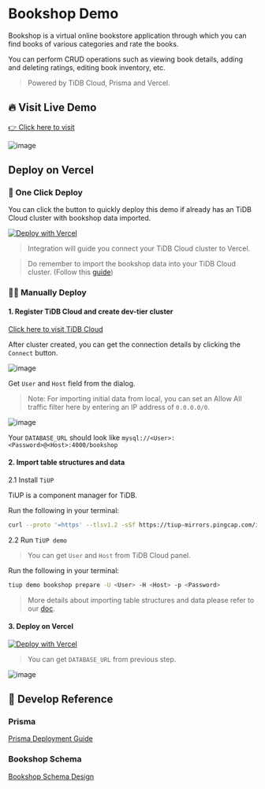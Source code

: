 # Bookshop Demo

  Bookshop is a virtual online bookstore application through which you can find books of various categories and rate the books.

  You can perform CRUD operations such as viewing book details, adding and deleting ratings, editing book inventory, etc.
    
> Powered by TiDB Cloud, Prisma and Vercel.

## 🔥 Visit Live Demo

[👉 Click here to visit](https://tidb-prisma-vercel-demo.vercel.app/)

![image](https://user-images.githubusercontent.com/56986964/183592978-42d702eb-b5fc-4285-b081-30a50803fe1a.png)

## Deploy on Vercel

### 🚀 One Click Deploy

You can click the button to quickly deploy this demo if already has an TiDB Cloud cluster with bookshop data imported.

[![Deploy with Vercel](https://vercel.com/button)](<https://vercel.com/new/clone?repository-url=https%3A%2F%2Fgithub.com%2Fpingcap%2Ftidb-prisma-vercel-demo&env=DATABASE_URL&envDescription=Manually%20configure%20database%20URL.%20(Not%20required)&envLink=https%3A%2F%2Fgithub.com%2Fpingcap%2Ftidb-prisma-vercel-demo%231-register-tidb-cloud-and-create-dev-tier-cluster&project-name=tidb-cloud-starter&repository-name=tidb-prisma-vercel-demo&demo-title=TiDB%20Cloud%20Starter&demo-description=TiDB%20Cloud%20Starter%20desc&demo-url=https%3A%2F%2Ftidb-prisma-vercel-demo.vercel.app%2F&integration-ids=oac_coKBVWCXNjJnCEth1zzKoF1j>)

> Integration will guide you connect your TiDB Cloud cluster to Vercel.

> Do remember to import the bookshop data into your TiDB Cloud cluster. (Follow this [guide](#2-import-table-structures-and-data))

### 🧑‍🔧 Manually Deploy

#### 1. Register TiDB Cloud and create dev-tier cluster

[Click here to visit TiDB Cloud](https://tidbcloud.com/)

After cluster created, you can get the connection details by clicking the `Connect` button.

![image](https://user-images.githubusercontent.com/56986964/183590385-0e688bac-8c4b-4988-ad02-692650b4c5a8.png)

Get `User` and `Host` field from the dialog.

> Note: For importing initial data from local, you can set an Allow All traffic filter here by entering an IP address of `0.0.0.0/0`.

![image](https://user-images.githubusercontent.com/56986964/183590950-93fb5778-128b-40e1-ab85-33994bd6f4de.png)

Your `DATABASE_URL` should look like `mysql://<User>:<Password>@<Host>:4000/bookshop`

#### 2. Import table structures and data

2.1 Install `TiUP`

TiUP is a component manager for TiDB.

Run the following in your terminal:

```bash
curl --proto '=https' --tlsv1.2 -sSf https://tiup-mirrors.pingcap.com/install.sh | sh
```

2.2 Run `TiUP demo`

> You can get `User` and `Host` from TiDB Cloud panel.

Run the following in your terminal:

```bash
tiup demo bookshop prepare -U <User> -H <Host> -p <Password>
```

> More details about importing table structures and data please refer to our [doc](https://docs.pingcap.com/tidbcloud/dev-guide-bookshop-schema-design#method-1-via-tiup-demo).

#### 3. Deploy on Vercel

[![Deploy with Vercel](https://vercel.com/button)](https://vercel.com/new/clone?repository-url=https%3A%2F%2Fgithub.com%2FMini256%2Ftidb-prisma-vercel-demo&repository-name=tidb-prisma-demo&env=DATABASE_URL&envDescription=TiDB%20Cloud%20connection%20string&envLink=https%3A%2F%2Fdocs.pingcap.com%2Ftidb%2Fdev%2Fdev-guide-build-cluster-in-cloud&project-name=tidb-prisma-demo)

> You can get `DATABASE_URL` from previous step.

![image](https://user-images.githubusercontent.com/56986964/183592417-4eae4042-9dba-44a4-a741-288f74f365a1.png)

## 📖 Develop Reference

### Prisma

[Prisma Deployment Guide](https://www.prisma.io/docs/guides/deployment/deploying-to-vercel)

### Bookshop Schema

[Bookshop Schema Design](https://docs.pingcap.com/tidbcloud/dev-guide-bookshop-schema-design)
